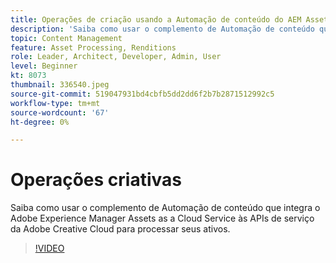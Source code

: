 ```yaml
---
title: Operações de criação usando a Automação de conteúdo do AEM Assets
description: 'Saiba como usar o complemento de Automação de conteúdo que integra o Adobe Experience Manager Assets as a Cloud Service às APIs de serviço da Adobe Creative Cloud para processar seus ativos. '
topic: Content Management
feature: Asset Processing, Renditions
role: Leader, Architect, Developer, Admin, User
level: Beginner
kt: 8073
thumbnail: 336540.jpeg
source-git-commit: 519047931bd4cbfb5dd2dd6f2b7b2871512992c5
workflow-type: tm+mt
source-wordcount: '67'
ht-degree: 0%

---
```



# Operações criativas

Saiba como usar o complemento de Automação de conteúdo que integra o Adobe Experience Manager Assets as a Cloud Service às APIs de serviço da Adobe Creative Cloud para processar seus ativos.

>[!VIDEO](https://video.tv.adobe.com/v/336540?quality=12&learn=on)
